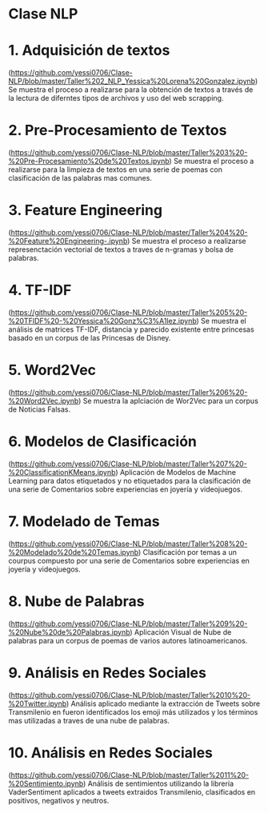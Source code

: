 # Clase NLP
# 1. Adquisición de textos 
(https://github.com/yessi0706/Clase-NLP/blob/master/Taller%202_NLP_Yessica%20Lorena%20Gonzalez.ipynb)
Se muestra el proceso a realizarse para la obtención de textos a través de la lectura de diferntes tipos de archivos y uso del web scrapping.
# 2. Pre-Procesamiento de Textos
(https://github.com/yessi0706/Clase-NLP/blob/master/Taller%203%20-%20Pre-Procesamiento%20de%20Textos.ipynb)
Se muestra el proceso a realizarse para la limpieza de textos en una serie de poemas con clasificación de las palabras mas comunes.
# 3. Feature Engineering 
(https://github.com/yessi0706/Clase-NLP/blob/master/Taller%204%20-%20Feature%20Engineering-.ipynb)
Se muestra el proceso a realizarse represenctación vectorial de textos a traves de n-gramas y bolsa de palabras.
# 4. TF-IDF
(https://github.com/yessi0706/Clase-NLP/blob/master/Taller%205%20-%20TFIDF%20-%20Yessica%20Gonz%C3%A1lez.ipynb)
Se muestra el análisis de matrices TF-IDF, distancia y parecido existente entre princesas basado en un corpus de las Princesas de Disney.
# 5. Word2Vec
(https://github.com/yessi0706/Clase-NLP/blob/master/Taller%206%20-%20Word2Vec.ipynb)
Se muestra la aplciación de Wor2Vec para un corpus de Noticias Falsas.
# 6. Modelos de Clasificación
(https://github.com/yessi0706/Clase-NLP/blob/master/Taller%207%20-%20ClassificationKMeans.ipynb)
Aplicación de Modelos de Machine Learning para datos etiquetados y no etiquetados para la clasificación de una serie de Comentarios sobre experiencias en joyería y videojuegos.
# 7. Modelado de Temas
(https://github.com/yessi0706/Clase-NLP/blob/master/Taller%208%20-%20Modelado%20de%20Temas.ipynb)
Clasificación por temas a un courpus compuesto por una serie de Comentarios sobre experiencias en joyería y videojuegos.
# 8. Nube de Palabras
(https://github.com/yessi0706/Clase-NLP/blob/master/Taller%209%20-%20Nube%20de%20Palabras.ipynb)
Aplicación Visual de Nube de palabras para un corpus de poemas de varios autores latinoamericanos.
# 9. Análisis en Redes Sociales
(https://github.com/yessi0706/Clase-NLP/blob/master/Taller%2010%20-%20Twitter.ipynb)
Análisis aplicado mediante la extracción de Tweets sobre Transmilenio en fueron identificados los emoji más utilizados y los términos mas utilizadas a traves de una nube de palabras. 
# 10. Análisis en Redes Sociales
(https://github.com/yessi0706/Clase-NLP/blob/master/Taller%2011%20-%20Sentimiento.ipynb)
Análisis de sentimientos utilizando la librería VaderSentiment aplicados a tweets extraidos Transmilenio, clasificados en positivos, negativos y neutros. 
